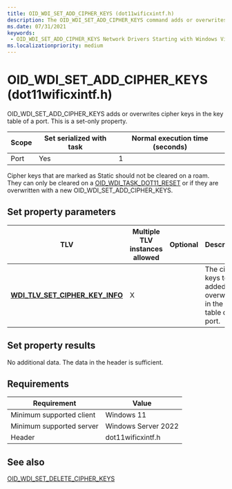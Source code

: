 ```yaml
---
title: OID_WDI_SET_ADD_CIPHER_KEYS (dot11wificxintf.h)
description: The OID_WDI_SET_ADD_CIPHER_KEYS command adds or overwrites cipher keys in the key table of a port. This is a set-only property.
ms.date: 07/31/2021
keywords:
 - OID_WDI_SET_ADD_CIPHER_KEYS Network Drivers Starting with Windows Vista
ms.localizationpriority: medium
---
```


# OID\_WDI\_SET\_ADD\_CIPHER\_KEYS (dot11wificxintf.h)


OID\_WDI\_SET\_ADD\_CIPHER\_KEYS adds or overwrites cipher keys in the key table of a port. This is a set-only property.

| Scope | Set serialized with task | Normal execution time (seconds) |
|-------|--------------------------|---------------------------------|
| Port  | Yes                      | 1                               |

 

Cipher keys that are marked as Static should not be cleared on a roam. They can only be cleared on a [OID\_WDI\_TASK\_DOT11\_RESET](oid-wdi-task-dot11-reset.md) or if they are overwritten with a new OID\_WDI\_SET\_ADD\_CIPHER\_KEYS.

## Set property parameters


| TLV                                                                          | Multiple TLV instances allowed | Optional | Description                                                              |
|------------------------------------------------------------------------------|--------------------------------|----------|--------------------------------------------------------------------------|
| [**WDI\_TLV\_SET\_CIPHER\_KEY\_INFO**](./wdi-tlv-set-cipher-key-info.md) | X                              |          | The cipher keys to be added or overwritten in the key table of the port. |

 

## Set property results


No additional data. The data in the header is sufficient.

## Requirements

|Requirement|Value|
|--- |--- |
|Minimum supported client|Windows 11|
|Minimum supported server|Windows Server 2022|
|Header|dot11wificxintf.h|

## See also


[OID\_WDI\_SET\_DELETE\_CIPHER\_KEYS](oid-wdi-set-delete-cipher-keys.md)

 

